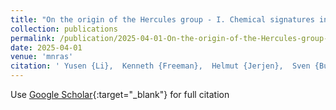 ```yaml
---
title: "On the origin of the Hercules group - I. Chemical signatures indicating the outer bar origin"
collection: publications
permalink: /publication/2025-04-01-On-the-origin-of-the-Hercules-group-I-Chemical-signatures-indicating-the-outer-bar-origin
date: 2025-04-01
venue: 'mnras'
citation: ' Yusen {Li},  Kenneth {Freeman},  Helmut {Jerjen},  Sven {Buder},  Michael {Hayden},  Ankita {Mondal}, &quot;On the origin of the Hercules group - I. Chemical signatures indicating the outer bar origin.&quot; mnras, 2025.'
---
```

Use [Google Scholar](https://scholar.google.com/scholar?q=On+the+origin+of+the+Hercules+group+++I.+Chemical+signatures+indicating+the+outer+bar+origin){:target="_blank"} for full citation